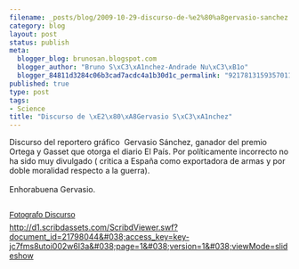 ```yaml
--- 
filename: _posts/blog/2009-10-29-discurso-de-%e2%80%a8gervasio-sanchez.md
category: blog
layout: post
status: publish
meta: 
  blogger_blog: brunosan.blogspot.com
  blogger_author: "Bruno S\xC3\xA1nchez-Andrade Nu\xC3\xB1o"
  blogger_84811d3284c06b3cad7acdc4a1b30d1c_permalink: "9217813159357011130"
published: true
type: post
tags: 
- Science
title: "Discurso de \xE2\x80\xA8Gervasio S\xC3\xA1nchez"
---
```

Discurso del reportero gráfico  Gervasio Sánchez, ganador del premio Ortega y Gasset que otorga el diario El País. Por políticamente incorrecto no ha sido muy divulgado ( critica a España como exportadora de armas y por doble moralidad respecto a la guerra).<br /><br />Enhorabuena Gervasio.<br /><br /><a title="View Fotografo Discurso on Scribd" href="http://www.scribd.com/doc/21798044/Fotografo-Discurso" style="font-family:Helvetica,Arial,Sans-serif;font-style:normal;font-variant:normal;font-weight:normal;font-size:14px;line-height:normal;display:block;text-decoration:underline;margin:12px auto 6px;">Fotografo Discurso</a> <a href="http://d1.scribdassets.com/ScribdViewer.swf?document_id=21798044&#038;access_key=key-jc7fms8utoi002w6l3a&#038;page=1&#038;version=1&#038;viewMode=slideshow">http://d1.scribdassets.com/ScribdViewer.swf?document_id=21798044&#038;access_key=key-jc7fms8utoi002w6l3a&#038;page=1&#038;version=1&#038;viewMode=slideshow</a>
